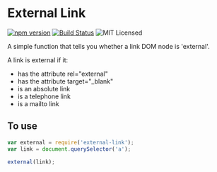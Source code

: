 # External Link
[![npm version](https://badge.fury.io/js/external-link.svg)](http://badge.fury.io/js/external-link)
[![Build Status](https://travis-ci.org/foiseworth/external-link.svg?branch=master)](https://travis-ci.org/foiseworth/external-link)
![MIT Licensed](https://img.shields.io/badge/license-MIT-blue.svg)


A simple function that tells you whether a link DOM node is 'external'.

A link is external if it:
* has the attribute rel="external"
* has the attribute target="\_blank"
* is an absolute link
* is a telephone link
* is a mailto link


## To use
```javascript
var external = require('external-link');
var link = document.querySelector('a');

external(link);
```
